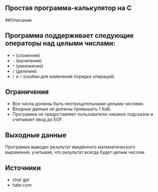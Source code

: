 ## Простая программа-калькулятор на C

##Описание

## Программа поддерживает следующие операторы над целыми числами:
- `+` (сложение)
- `-` (вычитание)
- `*` (умножение)
- `/` (деление)
- `(` и `)` (скобки для изменения порядка операций)

## Ограничения
- Все числа должны быть неотрицательными целыми числами.
- Входные данные не должны превышать 1 КиБ.
- Программа не предоставляет пользователю никаких подсказок и считывает ввод до EOF.

## Выходные данные

Программа выводит результат введённого математического выражения, учитывая, что результат всегда будет целым числом.

## Источники
- chat gpt
- habr.com
      
